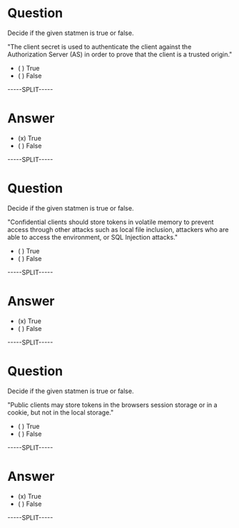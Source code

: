 # Question

Decide if the given statmen is true or false.

"The client secret is used to authenticate the client against the Authorization Server (AS) in order to prove that the client is a trusted origin."

* ( ) True
* ( ) False

-----SPLIT-----

# Answer

* (x) True
* ( ) False

-----SPLIT-----

# Question

Decide if the given statmen is true or false.

"Confidential clients should store tokens in volatile memory to prevent access through other attacks such as local file inclusion, attackers who are able to access the environment, or SQL Injection attacks."

* ( ) True
* ( ) False

-----SPLIT-----

# Answer

* (x) True
* ( ) False

-----SPLIT-----

# Question

Decide if the given statmen is true or false.

"Public clients may store tokens in the browsers session storage or in a cookie, but not in the local storage."

* ( ) True
* ( ) False

-----SPLIT-----

# Answer

* (x) True
* ( ) False

-----SPLIT-----